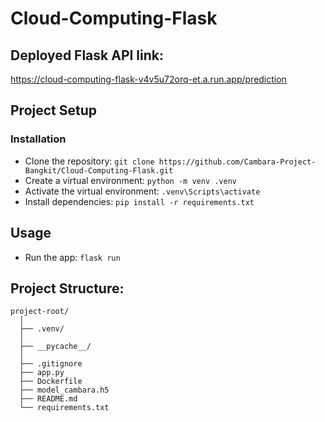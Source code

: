 # Cloud-Computing-Flask

## Deployed Flask API link: 
  https://cloud-computing-flask-v4v5u72orq-et.a.run.app/prediction

## Project Setup

### Installation
- Clone the repository: `git clone https://github.com/Cambara-Project-Bangkit/Cloud-Computing-Flask.git`
- Create a virtual environment: `python -m venv .venv`
- Activate the virtual environment: `.venv\Scripts\activate`
- Install dependencies: `pip install -r requirements.txt`

## Usage
- Run the app: `flask run`

## Project Structure: 
    project-root/
      │
      ├── .venv/
      │
      ├── __pycache__/
      │
      ├── .gitignore
      ├── app.py
      ├── Dockerfile
      ├── model_cambara.h5
      ├── README.md
      └── requirements.txt
